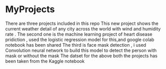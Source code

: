# MyProjects
There are three projects included in this repo
This new project shows the current weather  detail of any city across  the world with wind and humidity rate .
The second one is the machine learning  project of heart disease pridiction , used the logistic regression model for this,and google colab notebook has been shared
The third is face mask detection , i used Convolution neural network to build this model to detect the person with mask or without the mask
The datset for the above both the projects has been taken from the Kaggle notebook
